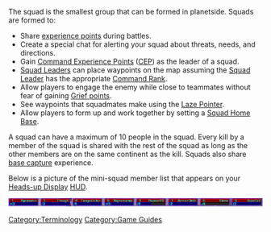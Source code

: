 The squad is the smallest group that can be formed in planetside. Squads
are formed to:

- Share [experience points](Experience_Points "wikilink") during
  battles.
- Create a special chat for alerting your squad about threats, needs,
  and directions.
- Gain [Command Experience
  Points](Command_Experience_Points "wikilink")
  ([CEP](Acronyms_and_Slang "wikilink")) as the leader of a squad.
- [Squad Leaders](Squad_Leader "wikilink") can place waypoints on the
  map assuming the [Squad Leader](Squad_Leader "wikilink") has the
  appropriate [Command Rank](Command_Rank "wikilink").
- Allow players to engage the enemy while close to teammates without
  fear of gaining [Grief points](Grief_points "wikilink").
- See waypoints that squadmates make using the [Laze
  Pointer](Laze_Pointer "wikilink").
- Allow players to form up and work together by setting a [Squad Home
  Base](Squad_Home_Base "wikilink").

A squad can have a maximum of 10 people in the squad. Every kill by a
member of the squad is shared with the rest of the squad as long as the
other members are on the same continent as the kill. Squads also share
[base capture](Capturing_Bases "wikilink") experience.

Below is a picture of the mini-squad member list that appears on your
[Heads-up Display](Heads-up_Display "wikilink")
[HUD](Acronyms_and_Slang "wikilink").

![Image:SquadList.JPG](images/SquadList.jpg "Image:SquadList.JPG")

[Category:Terminology](Category:Terminology "wikilink") [Category:Game
Guides](Category:Game_Guides "wikilink")
